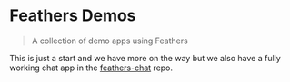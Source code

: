 # Feathers Demos

> A collection of demo apps using Feathers


This is just a start and we have more on the way but we also have a fully working chat app in the [feathers-chat](https://github.com/feathersjs/feathers-chat) repo.